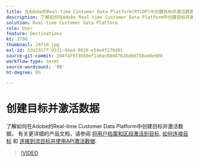```yaml
---
title: 在Adobe的Real-time Customer Data Platform(RTCDP)中创建目标并激活数据
description: 了解如何在Adobe Real-time Customer Data Platform中创建目标并激活数据
solution: Real-time Customer Data Platform
role: User
feature: Destinations
kt: 3798
thumbnail: 29710.jpg
exl-id: 53e23177-0131-44a4-9828-e54e4f279d91
source-git-commit: 2d4f4f933650ef1a0ac98d47b28d0d750ae0e908
workflow-type: tm+mt
source-wordcount: '98'
ht-degree: 0%

---
```


# 创建目标并激活数据

了解如何在Adobe的Real-time Customer Data Platform中创建目标并激活数据。 有关更详细的产品文档，请参阅 [将用户档案和区段激活到目标](https://experienceleague.adobe.com/docs/experience-platform/rtcdp/destinations/dest-tutorials/activate-destinations.html), [如何连接目标](https://experienceleague.adobe.com/docs/experience-platform/rtcdp/destinations/dest-tutorials/connect-destination.html) 和 [连接到流目标并使用API激活数据](https://experienceleague.adobe.com/docs/experience-platform/rtcdp/destinations/api-tutorials/streaming-destinations-api-tutorial.html).

>[!VIDEO](https://video.tv.adobe.com/v/29710?quality=12&learn=on)


